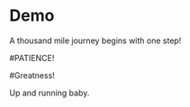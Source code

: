# Demo

A thousand mile journey begins with one step!

#PATIENCE!

#Greatness!

Up and running baby.
